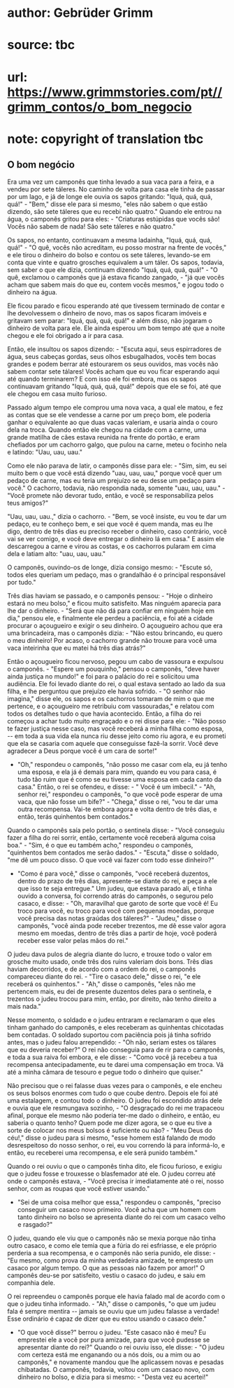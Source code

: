 # author: Gebrüder Grimm
# source: tbc
# url: https://www.grimmstories.com/pt//grimm_contos/o_bom_negocio
# note: copyright of translation tbc

## O bom negócio 

Era uma vez um camponês que tinha levado a sua vaca para a feira, e a
vendeu por sete táleres. No caminho de volta para casa ele tinha de
passar por um lago, e já de longe ele ouvia os sapos gritando: "Iquá,
quá, quá, quá!" - "Bem," disse ele para si mesmo, "eles não sabem o
que estão dizendo, são sete táleres que eu recebi não quatro." Quando
ele entrou na água, o camponês gritou para eles: - "Criaturas estúpidas
que vocês são! Vocês não sabem de nada! São sete táleres e não quatro."

Os sapos, no entanto, continuavam a mesma ladainha, "Iquá, quá, quá,
quá!" - "O quê, vocês não acreditam, eu posso mostrar na frente de
vocês," e ele tirou o dinheiro do bolso e contou os sete táleres,
levando-se em conta que vinte e quatro grosches equivalem a um táler. Os
sapos, todavia, sem saber o que ele dizia, continuam dizendo "Iquá,
quá, quá, quá!" - "O quê, exclamou o camponês que já estava ficando
zangado, - "já que vocês acham que sabem mais do que eu, contem vocês
mesmos," e jogou todo o dinheiro na água.

Ele ficou parado e ficou esperando até que tivessem terminado de contar
e lhe devolvessem o dinheiro de novo, mas os sapos ficaram imóveis e
gritavam sem parar: "Iquá, quá, quá, quá!" e além disso, não jogaram o
dinheiro de volta para ele. Ele ainda esperou um bom tempo até que a
noite chegou e ele foi obrigado a ir para casa.

Então, ele insultou os sapos dizendo: - "Escuta aqui, seus espirradores
de água, seus cabeças gordas, seus olhos esbugalhados, vocês tem bocas
grandes e podem berrar até estourarem os seus ouvidos, mas vocês não
sabem contar sete tálares! Vocês acham que eu vou ficar esperando aqui
até quando terminarem? E com isso ele foi embora, mas os sapos
continuavam gritando "Iquá, quá, quá, quá!" depois que ele se foi, até
que ele chegou em casa muito furioso.

Passado algum tempo ele comprou uma nova vaca, a qual ele matou, e fez
as contas que se ele vendesse a carne por um preço bom, ele poderia
ganhar o equivalente ao que duas vacas valeriam, e usaria ainda o couro
dela na troca. Quando então ele chegou na cidade com a carne, uma grande
matilha de cães estava reunida na frente do portão, e eram chefiados por
um cachorro galgo, que pulou na carne, meteu o focinho nela e latindo:
"Uau, uau, uau."

Como ele não parava de latir, o camponês disse para ele: - "Sim, sim,
eu sei muito bem o que você está dizendo "uau, uau, uau," porque você
quer um pedaço de carne, mas eu teria um prejuízo se eu desse um pedaço
para você." O cachorro, todavia, não respondia nada, somente "uau,
uau, uau." - "Você promete não devorar tudo, então, e você se
responsabiliza pelos teus amigos?"

"Uau, uau, uau.," dizia o cachorro. - "Bem, se você insiste, eu vou
te dar um pedaço, eu te conheço bem, e sei que você é quem manda, mas eu
lhe digo, dentro de três dias eu preciso receber o dinheiro, caso
contrário, você vai se ver comigo, e você deve entregar o dinheiro lá em
casa." E assim ele descarregou a carne e virou as costas, e os
cachorros pularam em cima dela e latiam alto: "uau, uau, uau."

O camponês, ouvindo-os de longe, dizia consigo mesmo: - "Escute só,
todos eles queriam um pedaço, mas o grandalhão é o principal responsável
por tudo."

Três dias haviam se passado, e o camponês pensou: - "Hoje o dinheiro
estará no meu bolso," e ficou muito satisfeito. Mas ninguém aparecia
para lhe dar o dinheiro. - "Será que não dá para confiar em ninguém
hoje em dia," pensou ele, e finalmente ele perdeu a paciência, e foi
até a cidade procurar o açougueiro e exigir o seu dinheiro. O açougueiro
achou que era uma brincadeira, mas o camponês dizia: - "Não estou
brincando, eu quero o meu dinheiro! Por acaso, o cachorro grande não
trouxe para você uma vaca inteirinha que eu matei há três dias atrás?"

Então o açougueiro ficou nervoso, pegou um cabo de vassoura e expulsou o
camponês. - "Espere um pouquinho," pensou o camponês, "deve haver
ainda justiça no mundo!" e foi para o palácio do rei e solicitou uma
audiência. Ele foi levado diante do rei, o qual estava sentado ao lado
da sua filha, e lhe perguntou que prejuízo ele havia sofrido. - "O
senhor não imagina," disse ele, os sapos e os cachorros tomaram de mim
o que me pertence, e o açougueiro me retribuiu com vassouradas," e
relatou com todos os detalhes tudo o que havia acontecido. Então, a
filha do rei começou a achar tudo muito engraçado e o rei disse para
ele: - "Não posso te fazer justiça nesse caso, mas você receberá a
minha filha como esposa, -- em toda a sua vida ela nunca riu desse
jeito como riu agora, e eu prometi que ela se casaria com aquele que
conseguisse fazê-la sorrir. Você deve agradecer a Deus porque você é um
cara de sorte!"

- "Oh," respondeu o camponês, "não posso me casar com ela, eu já
tenho uma esposa, e ela já é demais para mim, quando eu vou para casa, é
tudo tão ruim que é como se eu tivesse uma esposa em cada canto da
casa." Então, o rei se ofendeu, e disse: - " Você é um imbecil." -
"Ah, senhor rei," respondeu o camponês, "o que você pode esperar de
uma vaca, que não fosse um bife?" - "Chega," disse o rei, "vou te
dar uma outra recompensa. Vai-te embora agora e volta dentro de três
dias, e então, terás quinhentos bem contados."

Quando o camponês saía pelo portão, o sentinela disse: - "Você
conseguiu fazer a filha do rei sorrir, então, certamente você receberá
alguma coisa boa." - "Sim, é o que eu também acho," respondeu o
camponês, "quinhentos bem contados me serão dados." - "Escuta,"
disse o soldado, "me dê um pouco disso. O que você vai fazer com todo
esse dinheiro?"

- "Como é para você," disse o camponês, "você receberá duzentos,
dentro do prazo de três dias, apresente-se diante do rei, e peça a ele
que isso te seja entregue." Um judeu, que estava parado ali, e tinha
ouvido a conversa, foi correndo atrás do camponês, o segurou pelo
casaco, e disse: - "Oh, maravilha! que garoto de sorte que você é! Eu
troco para você, eu troco para você com pequenas moedas, porque você
precisa das notas graúdas dos táleres?" - "Judeu," disse o camponês,
"você ainda pode receber trezentos, me dê esse valor agora mesmo em
moedas, dentro de três dias a partir de hoje, você poderá receber esse
valor pelas mãos do rei."

O judeu dava pulos de alegria diante do lucro, e trouxe todo o valor em
grosche muito usado, onde três dos ruins valeriam dois bons. Três dias
haviam decorridos, e de acordo com a ordem do rei, o camponês compareceu
diante do rei. - "Tire o casaco dele," disse o rei, "e ele receberá
os quinhentos." - "Ah," disse o camponês, "eles não me pertencem
mais, eu dei de presente duzentos deles para o sentinela, e trezentos o
judeu trocou para mim, então, por direito, não tenho direito a mais
nada."

Nesse momento, o soldado e o judeu entraram e reclamaram o que eles
tinham ganhado do camponês, e eles receberam as quinhentas chicotadas
bem contadas. O soldado suportou com paciência pois já tinha sofrido
antes, mas o judeu falou arrependido: - "Oh não, seriam estes os
tálares que eu deveria receber?" O rei não conseguia para de rir para o
camponês, e toda a sua raiva foi embora, e ele disse: - "Como você já
recebeu a tua recompensa antecipadamente, eu te darei uma compensação em
troca. Vá até a minha câmara de tesouro e pegue todo o dinheiro que
quiser."

Não precisou que o rei falasse duas vezes para o camponês, e ele encheu
os seus bolsos enormes com tudo o que coube dentro. Depois ele foi até
uma estalagem, e contou todo o dinheiro. O judeu foi escondido atrás
dele e ouvia que ele resmungava sozinho, - "O desgraçado do rei me
trapaceou afinal, porque ele mesmo não poderia ter-me dado o dinheiro, e
então, eu saberia o quanto tenho? Quem pode me dizer agora, se o que eu
tive a sorte de colocar nos meus bolsos é suficiente ou não? - "Meu
Deus do céu!," disse o judeu para si mesmo, "esse homem está falando
de modo desrespeitoso do nosso senhor, o rei, eu vou correndo lá para
informá-lo, e então, eu receberei uma recompensa, e ele será punido
também."

Quando o rei ouviu o que o camponês tinha dito, ele ficou furioso, e
exigiu que o judeu fosse e trouxesse o blasfemador até ele. O judeu
correu até onde o camponês estava, - "Você precisa ir imediatamente até
o rei, nosso senhor, com as roupas que você estiver usando."

- "Sei de uma coisa melhor que essa," respondeu o camponês, "preciso
conseguir um casaco novo primeiro. Você acha que um homem com tanto
dinheiro no bolso se apresenta diante do rei com um casaco velho e
rasgado?"

O judeu, quando ele viu que o camponês não se mexia porque não tinha
outro casaco, e como ele temia que a fúria do rei esfriasse, e ele
próprio perderia a sua recompensa, e o camponês não seria punido, ele
disse: - "Eu mesmo, como prova da minha verdadeira amizade, te empresto
um casaco por algum tempo. O que as pessoas não fazem por amor!" O
camponês deu-se por satisfeito, vestiu o casaco do judeu, e saiu em
companhia dele.

O rei repreendeu o camponês porque ele havia falado mal de acordo com o
que o judeu tinha informado. - "Ah," disse o camponês, "o que um
judeu fala é sempre mentira -- jamais se ouviu que um judeu falasse a
verdade! Esse ordinário é capaz de dizer que eu estou usando o casaco
dele."

- "O que você disse?" berrou o judeu. "Este casaco não é meu? Eu
emprestei ele a você por pura amizade, para que você pudesse se
apresentar diante do rei?" Quando o rei ouviu isso, ele disse: - "O
judeu com certeza está me enganando ou a nós dois, ou a mim ou ao
camponês," e novamente mandou que lhe aplicassem novas e pesadas
chibatadas. O camponês, todavia, voltou com um casaco novo, com dinheiro
no bolso, e dizia para si mesmo: - "Desta vez eu acertei!"
